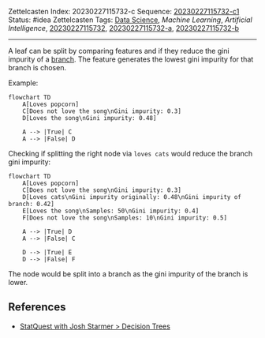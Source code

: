 Zettelcasten Index: 20230227115732-c
Sequence: [20230227115732-c1](20230227115732-c1.md)
Status: #idea
Zettelcasten Tags: [Data Science](../map-of-content/Data%20Science.md), *Machine Learning*, *Artificial Intelligence*, [20230227115732](20230227115732.md), [20230227115732-a](20230227115732-a.md), [20230227115732-b](20230227115732-b.md)

---

A leaf can be split by comparing features and if they reduce the gini impurity of a [branch](20230227115732-a.md). The feature generates the lowest gini impurity for that branch is chosen.

Example:

````mermaid
flowchart TD
    A[Loves popcorn]
    C[Does not love the song\nGini impurity: 0.3]
    D[Loves the song\nGini impurity: 0.48]

    A --> |True| C
    A --> |False| D
````

Checking if splitting the right node via `loves cats` would reduce the branch gini impurity:

````mermaid
flowchart TD
    A[Loves popcorn]
    C[Does not love the song\nGini impurity: 0.3]
    D[Loves cats\nGini impurity originally: 0.48\nGini impurity of branch: 0.42]
    E[Loves the song\nSamples: 50\nGini impurity: 0.4]
    F[Does not love the song\nSamples: 10\nGini impurity: 0.5]

    A --> |True| D
    A --> |False| C

    D --> |True| E
    D --> |False| F
````

The node would be split into a branch as the gini impurity of the branch is lower.

## References

* [StatQuest with Josh Starmer > Decision Trees](../references/StatQuest%20with%20Josh%20Starmer.md#decision-trees)
